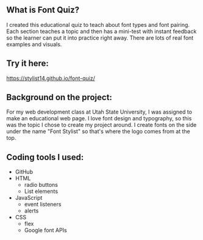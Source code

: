 ## What is Font Quiz?
I created this educational quiz to teach about font types and font pairing. Each section teaches a topic and then has a mini-test with instant feedback so the learner can put it into practice right away. There are lots of real font examples and visuals.

## Try it here:
https://stylist14.github.io/font-quiz/

## Background on the project:
For my web development class at Utah State University, I was assigned to make an educational web page. I love font design and typography, so this was the topic I chose to create my project around. I create fonts on the side under the name "Font Stylist" so that's where the logo comes from at the top.

## Coding tools I used:
* GitHub
* HTML
  * radio buttons
  * List elements
* JavaScript
  * event listeners
  * alerts
* CSS
  * flex
  * Google font APIs
